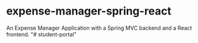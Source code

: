 # expense-manager-spring-react
An Expense Manager Application with a Spring MVC backend and a React frontend.
"# student-portal" 
